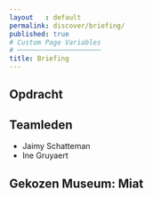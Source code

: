 ```yaml
---
layout   : default
permalink: discover/briefing/
published: true
# Custom Page Variables
# ─────────────────────
title: Briefing
---
```


Opdracht
--------

Teamleden
---------

 - Jaimy Schatteman
 - Ine Gruyaert

Gekozen Museum: Miat
--------------
